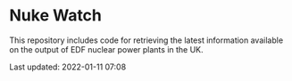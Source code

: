# Nuke Watch

This repository includes code for retrieving the latest information available on the output of EDF nuclear power plants in the UK.

Last updated: 2022-01-11 07:08